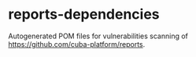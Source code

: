 # reports-dependencies

Autogenerated POM files for vulnerabilities scanning of https://github.com/cuba-platform/reports.
